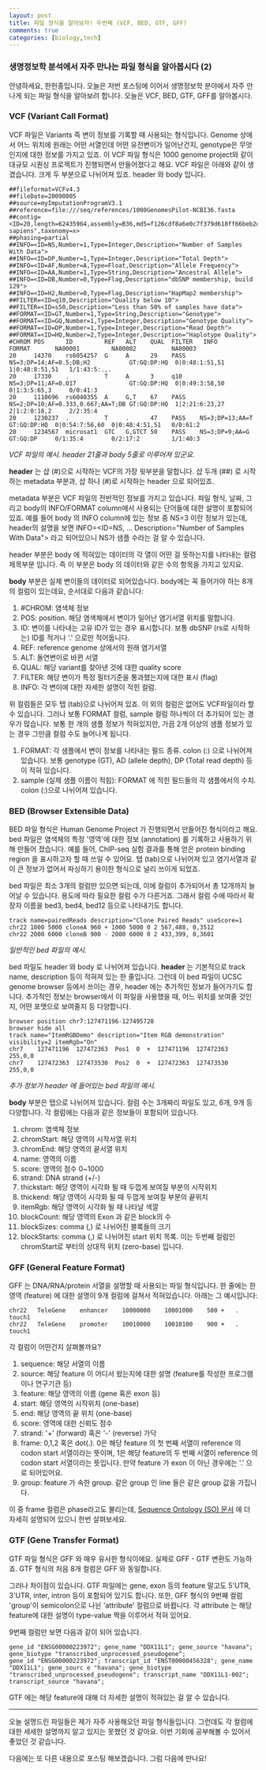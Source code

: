 ```yaml
---
layout: post
title: 파일 형식을 알아보자! 두번째 (VCF, BED, GTF, GFF)
comments: true
categories: [biology,tech]
---
```


### 생명정보학 분석에서 자주 만나는 파일 형식을 알아봅시다 (2)

안녕하세요, 한헌종입니다.
오늘은 저번 포스팅에 이어서 생명정보학 분야에서 자주 만나게 되는 파일 형식을 알아보려 합니다.
오늘은 VCF, BED, GTF, GFF를 알아봅시다.

### VCF (Variant Call Format)

VCF 파일은 Variants 즉 변이 정보를 기록할 때 사용되는 형식입니다.
Genome 상에서 어느 위치에 원래는 어떤 서열인데 어떤 유전변이가 일어난건지, genotype은 무엇인지에 대한 정보를 가지고 있죠.
이 VCF 파일 형식은 1000 genome project와 같이 대규모 시퀀싱 프로젝트가 진행되면서 만들어졌다고 해요.
VCF 파일은 아래와 같이 생겼습니다. 크게 두 부분으로 나뉘어져 있죠. header 와 body 입니다. 

~~~shell
##fileformat=VCFv4.3
##fileDate=20090805
##source=myImputationProgramV3.1
##reference=file:///seq/references/1000GenomesPilot-NCBI36.fasta
##contig=<ID=20,length=62435964,assembly=B36,md5=f126cdf8a6e0c7f379d618ff66beb2da,species="Homo sapiens",taxonomy=x>
##phasing=partial
##INFO=<ID=NS,Number=1,Type=Integer,Description="Number of Samples With Data">
##INFO=<ID=DP,Number=1,Type=Integer,Description="Total Depth">
##INFO=<ID=AF,Number=A,Type=Float,Description="Allele Frequency">
##INFO=<ID=AA,Number=1,Type=String,Description="Ancestral Allele">
##INFO=<ID=DB,Number=0,Type=Flag,Description="dbSNP membership, build 129">
##INFO=<ID=H2,Number=0,Type=Flag,Description="HapMap2 membership">
##FILTER=<ID=q10,Description="Quality below 10">
##FILTER=<ID=s50,Description="Less than 50% of samples have data">
##FORMAT=<ID=GT,Number=1,Type=String,Description="Genotype">
##FORMAT=<ID=GQ,Number=1,Type=Integer,Description="Genotype Quality">
##FORMAT=<ID=DP,Number=1,Type=Integer,Description="Read Depth">
##FORMAT=<ID=HQ,Number=2,Type=Integer,Description="Haplotype Quality">
#CHROM POS      ID         REF   ALT    QUAL  FILTER   INFO                             FORMAT       NA00001         NA00002          NA00003
20     14370    rs6054257  G     A      29    PASS    NS=3;DP=14;AF=0.5;DB;H2           GT:GQ:DP:HQ  0|0:48:1:51,51  1|0:48:8:51,51   1/1:43:5:.,.
20     17330    .          T     A      3     q10     NS=3;DP=11;AF=0.017               GT:GQ:DP:HQ  0|0:49:3:58,50  0|1:3:5:65,3     0/0:41:3
20     1110696  rs6040355  A     G,T    67    PASS    NS=2;DP=10;AF=0.333,0.667;AA=T;DB GT:GQ:DP:HQ  1|2:21:6:23,27  2|1:2:0:18,2     2/2:35:4
20     1230237  .          T     .      47    PASS    NS=3;DP=13;AA=T                   GT:GQ:DP:HQ  0|0:54:7:56,60  0|0:48:4:51,51   0/0:61:2
20     1234567  microsat1  GTC   G,GTCT 50    PASS    NS=3;DP=9;AA=G                    GT:GQ:DP     0/1:35:4        0/2:17:2         1/1:40:3
~~~
*VCF 파일의 예시. header 21줄과 body 5줄로 이루어져 있군요.*

**header** 는 샵 (#)으로 시작하는 VCF의 가장 윗부분을 말합니다.
샵 두개 (##) 로 시작하는 metadata 부분과, 샵 하나 (#)로 시작하는 header 으로 되어있죠.

metadata 부분은 VCF 파일의 전반적인 정보를 가지고 있습니다.
파일 형식, 날짜, 그리고 body의 INFO/FORMAT column에서 사용되는 단어들에 대한 설명이 포함되어 있죠.
예를 들어 body 의 INFO column에 있는 정보 중 NS=3 이란 정보가 있는데, header의 설명을 보면 INFO=<ID=NS, ... Description="Number of Samples With Data"> 라고 되어있으니 NS가 샘플 수라는 걸 알 수 있습니다.

header 부분은 body 에 적혀있는 데이터의 각 열이 어떤 걸 뜻하는지를 나타내는 컬럼 제목부분 입니다.
즉 이 부분은 body 의 데이터와 같은 수의 항목을 가지고 있지요.

**body** 부분은 실제 변이들의 데이터로 되어있습니다.
body에는 꼭 들어가야 하는 8개의 컬럼이 있는데요, 순서대로 다음과 같습니다:
1. #CHROM: 염색체 정보
1. POS: position. 해당 염색체에서 변이가 일어난 염기서열 위치를 말합니다.
1. ID: 변이를 나타내는 고유 ID가 있는 경우 표시합니다. 보통 dbSNP (rs로 시작하는) ID를 적거나 '.' 으로만 적어둡니다.
1. REF: reference genome 상에서의 원래 염기서열
1. ALT: 돌연변이로 바뀐 서열
1. QUAL: 해당 variant를 찾아낸 것에 대한 quality score 
1. FILTER: 해당 변이가 특정 필터기준을 통과했는지에 대한 표시 (flag)
1. INFO: 각 변이에 대한 자세한 설명이 적힌 컬럼.

위 컬럼들은 모두 탭 (tab)으로 나뉘어져 있죠.
이 외의 컬럼은 없어도 VCF파일이라 할 수 있습니다. 그러나 보통 FORMAT 컬럼, sample 컬럼 하나씩이 더 추가되어 있는 경우가 많습니다.
보통 한 개의 샘플 정보가 적혀있지만, 가끔 2개 이상의 샘플 정보가 있는 경우 그만큼 컬럼 수도 늘어나게 됩니다.
1. FORMAT: 각 샘플에서 변이 정보를 나타내는 필드 종류. colon (:) 으로 나뉘어져 있습니다. 보통 genotype (GT), AD (allele depth), DP (Total read depth) 등이 적혀 있습니다.
1. sample (실제 샘플 이름이 적힘): FORMAT 에 적힌 필드들의 각 샘플에서의 수치. colon (:)으로 나뉘어져 있습니다.

### BED (Browser Extensible Data)
BED 파일 형식은 Human Genome Project 가 진행되면서 만들어진 형식이라고 해요.
bed 파일은 염색체의 특정 '영역'에 대한 정보 (annotation) 를 기록하고 사용하기 위해 만들어 졌습니다.
예를 들어, ChIP-seq 실험 결과를 통해 얻은 protein binding region 을 표시하고자 할 때 쓰일 수 있어요.
탭 (tab)으로 나뉘어져 있고 염기서열과 같이 큰 정보가 없어서 파싱하기 용이한 형식으로 널리 쓰이게 되었죠.

bed 파일은 최소 3개의 컬럼만 있으면 되는데, 이에 컬럼이 추가되어서 총 12개까지 늘어날 수 있습니다.
용도에 따라 필요한 컬럼 수가 다른거죠.
그래서 컬럼 수에 따라서 확장자 이름을 bed3, bed4, bed12 등으로 나타내기도 합니다.

~~~shell
track name=pairedReads description="Clone Paired Reads" useScore=1
chr22 1000 5000 cloneA 960 + 1000 5000 0 2 567,488, 0,3512
chr22 2000 6000 cloneB 900 - 2000 6000 0 2 433,399, 0,3601
~~~
*일반적인 bed 파일의 예시.*

bed 파일도 header 와 body 로 나뉘어져 있습니다.
**header** 는 기본적으로 track name, description 등이 적혀져 있는 한 줄입니다.
그런데 이 bed 파일이 UCSC genome browser 등에서 쓰이는 경우, header 에는 추가적인 정보가 들어가기도 합니다.
추가적인 정보는 browser에서 이 파일을 사용했을 때, 어느 위치를 보여줄 것인지, 어떤 포맷으로 보여줄지 등 다양합니다.

~~~shell
browser position chr7:127471196-127495720
browser hide all
track name="ItemRGBDemo" description="Item RGB demonstration" visibility=2 itemRgb="On"
chr7    127471196  127472363  Pos1  0  +  127471196  127472363  255,0,0
chr7    127472363  127473530  Pos2  0  +  127472363  127473530  255,0,0
~~~
*추가 정보가 header 에 들어있는 bed 파일의 예시.*

**body** 부분은 탭으로 나뉘어져 있습니다.
컬럼 수는 3개짜리 파일도 있고, 6개, 9개 등 다양합니다.
각 컬럼에는 다음과 같은 정보들이 포함되어 있습니다.
1. chrom: 염색체 정보
1. chromStart: 해당 영역의 시작서열 위치
1. chromEnd: 해당 영역의 끝서열 위치
1. name: 영역의 이름
1. score: 영역의 점수 0~1000
1. strand: DNA strand (+/-)
1. thickstart: 해당 영역이 시각화 될 때 두껍게 보여질 부분의 시작위치
1. thickend: 해당 영역이 시각화 될 때 두껍게 보여질 부분의 끝위치
1. itemRgb: 해당 영역이 시각화 될 때 나타날 색깔
1. blockCount: 해당 영역의 Exon 과 같은 block의 수
1. blockSizes: comma (,) 로 나뉘어진 블록들의 크기
1. blockStarts: comma (,) 로 나뉘어진 start 위치 목록. 이는 두번째 컬럼인 chromStart로 부터의 상대적 위치 (zero-base) 입니다.

### GFF (General Feature Format)
GFF 는 DNA/RNA/protein 서열을 설명할 때 사용되는 파일 형식입니다.
한 줄에는 한 영역 (feature) 에 대한 설명이 9개 컬럼에 걸쳐서 적혀있습니다.
아래는 그 예시입니다:
~~~shell
chr22	TeleGene	enhancer	10000000	10001000	500	+	.	touch1
chr22	TeleGene	promoter	10010000	10010100	900	+	.	touch1
~~~

각 컬럼이 어떤건지 살펴볼까요?
1. sequence: 해당 서열의 이름
1. source: 해당 feature 이 어디서 왔는지에 대한 설명 (feature를 작성한 프로그램이나 연구기관 등)
1. feature: 해당 영역의 이름 (gene 혹은 exon 등)
1. start: 해당 영역의 시작위치 (one-base)
1. end: 해당 영역의 끝 위치 (one-base)
1. score: 영역에 대한 신뢰도 점수
1. strand: '+' (forward) 혹은 '-' (reverse) 가닥
1. frame: 0,1,2 혹은 dot(.). 0은 해당 feature 의 첫 번째 서열이 reference 의 codon start 서열이라는 뜻이며, 1은 해당 feature의 두 번째 서열이 reference 의 codon start 서열이라는 뜻입니다. 만약 feature 가 exon 이 아닌 경우에는 '.' 으로 되어있어요.
1. group: feature 가 속한 group. 같은 group 인 line 들은 같은 group 값을 가집니다.

이 중 frame 컬럼은 phase라고도 불리는데, [Sequence Ontology (SO) 문서](https://github.com/The-Sequence-Ontology/Specifications/blob/master/gff3.md) 에 더 자세히 설명되어 있으니 한번 살펴보세요.

### GTF (Gene Transfer Format)
GTF 파일 형식은 GFF 와 매우 유사한 형식이에요.
실제로 GFF - GTF 변환도 가능하죠.
GTF 형식의 처음 8개 컬럼은 GFF 와 동일합니다.

그러나 차이점이 있습니다.
GTF 파일에는 gene, exon 등의 feature 말고도 5'UTR, 3'UTR, inter, intron 등이 포함되어 있기도 합니다.
또한, GFF 형식의 9번째 컬럼 'group'이 semicolon으로 나뉜 'attribute' 컬럼으로 바뀝니다.
각 attribute 는 해당 feature에 대한 설명이 type-value 짝을 이루어서 적혀 있어요.

9번째 컬럼만 보면 다음과 같이 되어 있습니다.
~~~shell
gene_id "ENSG00000223972"; gene_name "DDX11L1"; gene_source "havana"; gene_biotype "transcribed_unprocessed_pseudogene"; 
gene_id "ENSG00000223972"; transcript_id "ENST00000456328"; gene_name "DDX11L1"; gene_sourc e "havana"; gene_biotype "transcribed_unprocessed_pseudogene"; transcript_name "DDX11L1-002"; transcript_source "havana";
~~~

GTF 에는 해당 feature에 대해 더 자세한 설명이 적혀있는 걸 알 수 있습니다.

---

오늘 설명드린 파일들은 제가 자주 사용해오던 파일 형식들입니다.
그런데도 각 컬럼에 대한 세세한 설명까지 알고 있지는 못했던 것 같아요.
이번 기회에 공부해볼 수 있어서 좋았던 것 같습니다.

다음에는 또 다른 내용으로 포스팅 해보겠습니다.
그럼 다음에 만나요!
